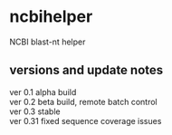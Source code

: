 # ncbihelper
 NCBI blast-nt helper  

## versions and update notes
ver 0.1 alpha build  
ver 0.2 beta build, remote batch control  
ver 0.3 stable  
ver 0.31 fixed sequence coverage issues  